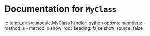 # Documentation for `MyClass`

::: temp_dir.src.module.MyClass
    handler: python
    options:
      members:
        - method_a
        - method_b
      show_root_heading: false
      show_source: false
